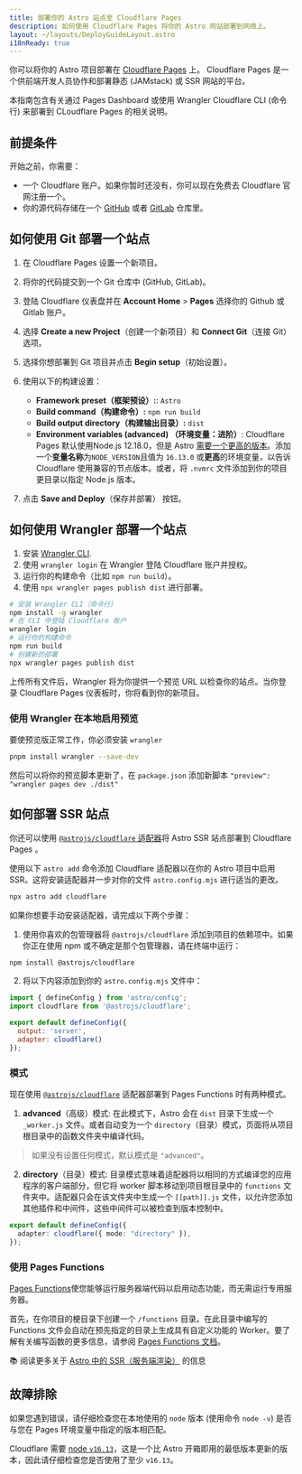 ```yaml
---
title: 部署你的 Astro 站点至 Cloudflare Pages
description: 如何使用 Cloudflare Pages 将你的 Astro 网站部署到网络上。
layout: ~/layouts/DeployGuideLayout.astro
i18nReady: true
---
```


你可以将你的 Astro 项目部署在 [Cloudflare Pages](https://pages.cloudflare.com/) 上。 Cloudflare Pages 是一个供前端开发人员协作和部署静态 (JAMstack) 或 SSR 网站的平台。

本指南包含有关通过 Pages Dashboard 或使用 Wrangler Cloudflare CLI (命令行) 来部署到 CLoudflare Pages 的相关说明。

## 前提条件

开始之前，你需要：

- 一个 Cloudflare 账户。如果你暂时还没有，你可以现在免费去 Cloudflare 官网注册一个。
- 你的源代码存储在一个 [GitHub](https://github.com/) 或者 [GitLab](https://about.gitlab.com/) 仓库里。

## 如何使用 Git 部署一个站点

1. 在 Cloudflare Pages 设置一个新项目。
2. 将你的代码提交到一个 Git 仓库中 (GitHub, GitLab)。
3. 登陆 Cloudflare 仪表盘并在 **Account Home** > **Pages** 选择你的 Github 或 Gitlab 账户。
4. 选择 **Create a new Project**（创建一个新项目）和 **Connect Git**（连接 Git） 选项。
5. 选择你想部署到 Git 项目并点击 **Begin setup**（初始设置）。
6. 使用以下的构建设置：

    - **Framework preset（框架预设）:**: `Astro`
    - **Build command（构建命令）:** `npm run build`
    - **Build output directory（构建输出目录）:** `dist`
    - **Environment variables (advanced) （环境变量：进阶）**: Cloudflare Pages 默认使用Node.js 12.18.0，但是 Astro [需要一个更高的版本](/zh-cn/install/auto/#prerequisites)。添加一个**变量名称**为`NODE_VERSION`且值为 `16.13.0` 或**更高**的环境变量，以告诉 Cloudflare 使用兼容的节点版本。或者，将 `.nvmrc` 文件添加到你的项目更目录以指定 Node.js 版本。

7. 点击 **Save and Deploy**（保存并部署） 按钮。

## 如何使用 Wrangler 部署一个站点

1. 安装 [Wrangler CLI](https://developers.cloudflare.com/workers/wrangler/get-started/).
2. 使用 `wrangler login` 在 Wrangler 登陆 Cloudflare 账户并授权。
3. 运行你的构建命令（比如 `npm run build`）。
4. 使用 `npx wrangler pages publish dist` 进行部署。

```bash
# 安装 Wrangler CLI（命令行）
npm install -g wrangler
# 在 CLI 中登陆 Cloudflare 账户
wrangler login
# 运行你的构建命令
npm run build
# 创建新的部署
npx wrangler pages publish dist
```

上传所有文件后，Wrangler 将为你提供一个预览 URL 以检查你的站点。当你登录 Cloudflare Pages 仪表板时，你将看到你的新项目。

### 使用 Wrangler 在本地启用预览

要使预览版正常工作，你必须安装 `wrangler`

```bash
pnpm install wrangler --save-dev
```

然后可以将你的预览脚本更新了，在 `package.json` 添加新脚本 `"preview": "wrangler pages dev ./dist"`

## 如何部署 SSR 站点

你还可以使用 [`@astrojs/cloudflare` 适配器](/zh-cn/guides/integrations-guide/cloudflare/)将 Astro SSR 站点部署到 Cloudflare Pages 。

使用以下 `astro add` 命令添加 Cloudflare 适配器以在你的 Astro 项目中启用 SSR。这将安装适配器并一步对你的文件 `astro.config.mjs` 进行适当的更改。

```bash
npx astro add cloudflare
```

如果你想要手动安装适配器，请完成以下两个步骤：

1. 使用你喜欢的包管理器将 `@astrojs/cloudflare` 添加到项目的依赖项中。如果你正在使用 npm 或不确定是那个包管理器，请在终端中运行：

```bash
npm install @astrojs/cloudflare
```

2. 将以下内容添加到你的 `astro.config.mjs` 文件中：

```js title="astro.config.mjs" ins={2, 5-6}
import { defineConfig } from 'astro/config';
import cloudflare from '@astrojs/cloudflare';

export default defineConfig({
  output: 'server',
  adapter: cloudflare()
});
```

### 模式

现在使用 [`@astrojs/cloudflare`](https://github.com/withastro/astro/tree/main/packages/integrations/cloudflare#readme) 适配器部署到 Pages Functions 时有两种模式。

1. **advanced**（高级）模式: 在此模式下，Astro 会在 `dist` 目录下生成一个 `_worker.js` 文件。或者自动变为一个 `directory`（目录）模式，页面将从项目根目录中的函数文件夹中编译代码。

> 如果没有设置任何模式，默认模式是 `"advanced"`。

2. **directory**（目录）模式: 目录模式意味着适配器将以相同的方式编译您的应用程序的客户端部分，但它将 worker 脚本移动到项目根目录中的 `functions` 文件夹中。适配器只会在该文件夹中生成一个 `[[path]].js` 文件，以允许您添加其他插件和中间件，这些中间件可以被检查到版本控制中。

```ts title="astro.config.mjs" "directory"
export default defineConfig({
  adapter: cloudflare({ mode: "directory" }),
});
```
### 使用 Pages Functions

[Pages Functions](https://developers.cloudflare.com/pages/platform/functions/)使您能够运行服务器端代码以启用动态功能，而无需运行专用服务器。

首先，在你项目的梗目录下创建一个 `/functions` 目录。在此目录中编写的 Functions 文件会自动在预先指定的目录上生成具有自定义功能的 Worker。要了解有关编写函数的更多信息，请参阅 [Pages Functions 文档](https://developers.cloudflare.com/pages/platform/functions/)。

📚 阅读更多关于 [Astro 中的 SSR（服务端渲染）](/zh-cn/guides/server-side-rendering/) 的信息

## 故障排除

如果您遇到错误，请仔细检查您在本地使用的 `node` 版本 (使用命令 `node -v`) 是否与您在 Pages 环境变量中指定的版本相匹配。

Cloudflare 需要 [node `v16.13`](https://miniflare.dev/get-started/cli#installation)，这是一个比 Astro 开箱即用的最低版本更新的版本，因此请仔细检查您是否使用了至少 `v16.13`。
